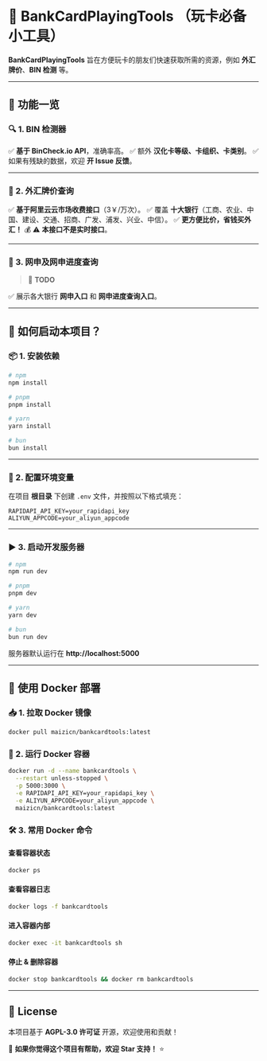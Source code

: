 # 📌 BankCardPlayingTools （玩卡必备小工具）

**BankCardPlayingTools** 旨在方便玩卡的朋友们快速获取所需的资源，例如 **外汇牌价**、**BIN 检测** 等。

---

## 🎯 功能一览

### 🔍 1. BIN 检测器
✅ **基于 BinCheck.io API**，准确率高。
✅ 额外 **汉化卡等级、卡组织、卡类别**。
✅ 如果有残缺的数据，欢迎 **开 Issue 反馈**。

---

### 💱 2. 外汇牌价查询
✅ **基于阿里云云市场收费接口**（3￥/万次）。
✅ 覆盖 **十大银行**（工商、农业、中国、建设、交通、招商、广发、浦发、兴业、中信）。
✅ **更方便比价，省钱买外汇！** 💰
⚠️ **本接口不是实时接口**。

---

### 🏦 3. 网申及网申进度查询
> 🚧 **TODO**

✅ 展示各大银行 **网申入口** 和 **网申进度查询入口**。

---

## 🚀 如何启动本项目？

### 📦 1. 安装依赖
```bash
# npm
npm install

# pnpm
pnpm install

# yarn
yarn install

# bun
bun install
```

---

### 🔧 2. 配置环境变量
在项目 **根目录** 下创建 `.env` 文件，并按照以下格式填充：
```env
RAPIDAPI_API_KEY=your_rapidapi_key
ALIYUN_APPCODE=your_aliyun_appcode
```

---

### ▶️ 3. 启动开发服务器
```bash
# npm
npm run dev

# pnpm
pnpm dev

# yarn
yarn dev

# bun
bun run dev
```
服务器默认运行在 **http://localhost:5000**

---

## 🐳 使用 Docker 部署

### 📥 1. 拉取 Docker 镜像
```bash
docker pull maizicn/bankcardtools:latest
```

### 🚀 2. 运行 Docker 容器
```bash
docker run -d --name bankcardtools \
  --restart unless-stopped \
  -p 5000:3000 \
  -e RAPIDAPI_API_KEY=your_rapidapi_key \
  -e ALIYUN_APPCODE=your_aliyun_appcode \
  maizicn/bankcardtools:latest
```

### 🛠️ 3. 常用 Docker 命令
#### 查看容器状态
```bash
docker ps
```
#### 查看容器日志
```bash
docker logs -f bankcardtools
```
#### 进入容器内部
```bash
docker exec -it bankcardtools sh
```
#### 停止 & 删除容器
```bash
docker stop bankcardtools && docker rm bankcardtools
```

---

## 📜 License
本项目基于 **AGPL-3.0 许可证** 开源，欢迎使用和贡献！

🚀 **如果你觉得这个项目有帮助，欢迎 Star 支持！** ⭐

